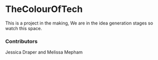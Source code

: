 # TheColourOfTech

This is a project in the making, We are in the idea generation stages so watch this space.

### Contributors
Jessica Draper and Melissa Mepham
